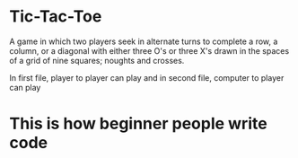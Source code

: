 # Tic-Tac-Toe
A game in which two players seek in alternate turns to complete a row, a column, or a diagonal with either three O's or three X's drawn in the spaces of a grid of nine squares; noughts and crosses.

In first file, player to player can play and in second file, computer to player can play

# This is how beginner people write code
